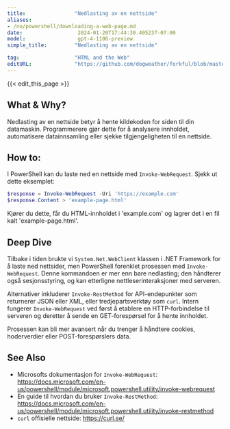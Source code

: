 ```yaml
---
title:                "Nedlasting av en nettside"
aliases:
- /no/powershell/downloading-a-web-page.md
date:                  2024-01-20T17:44:30.405237-07:00
model:                 gpt-4-1106-preview
simple_title:         "Nedlasting av en nettside"

tag:                  "HTML and the Web"
editURL:              "https://github.com/dogweather/forkful/blob/master/content/no/powershell/downloading-a-web-page.md"
---
```


{{< edit_this_page >}}

## What & Why?
Nedlasting av en nettside betyr å hente kildekoden for siden til din datamaskin. Programmerere gjør dette for å analysere innholdet, automatisere datainnsamling eller sjekke tilgjengeligheten til en nettside.

## How to:
I PowerShell kan du laste ned en nettside med `Invoke-WebRequest`. Sjekk ut dette eksemplet:

```PowerShell
$response = Invoke-WebRequest -Uri 'https://example.com'
$response.Content > 'example-page.html'
```

Kjører du dette, får du HTML-innholdet i 'example.com' og lagrer det i en fil kalt 'example-page.html'.

## Deep Dive
Tilbake i tiden brukte vi `System.Net.WebClient` klassen i .NET Framework for å laste ned nettsider, men PowerShell forenklet prosessen med `Invoke-WebRequest`. Denne kommandoen er mer enn bare nedlasting; den håndterer også sesjonsstyring, og kan etterligne nettleserinteraksjoner med serveren. 

Alternativer inkluderer `Invoke-RestMethod` for API-endepunkter som returnerer JSON eller XML, eller tredjepartsverktøy som `curl`. Intern fungerer `Invoke-WebRequest` ved først å etablere en HTTP-forbindelse til serveren og deretter å sende en GET-forespørsel for å hente innholdet. 

Prosessen kan bli mer avansert når du trenger å håndtere cookies, hoderverdier eller POST-forespørslers data.

## See Also
- Microsofts dokumentasjon for `Invoke-WebRequest`: https://docs.microsoft.com/en-us/powershell/module/microsoft.powershell.utility/invoke-webrequest
- En guide til hvordan du bruker `Invoke-RestMethod`: https://docs.microsoft.com/en-us/powershell/module/microsoft.powershell.utility/invoke-restmethod
- `curl` offisielle nettside: https://curl.se/
